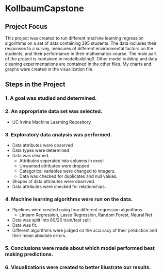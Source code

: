 # KollbaumCapstone
## Project Focus

This project was created to run different machine learning regression algorithms on a set of data containing 395 students.  The data includes their responses to a survey, measures of different environmental factors on the students, and their performance in their mathematics course.  The main part of the project is contained in modelbuilding3.  Other model building and data cleaning experimentations are contained in the other files.  My charts and graphs were created in the visualization file.  

## Steps in the Project
### 1.  A goal was studied and determined.
### 2.  An appropriate data set was selected.
+   UC Irvine Machine Learning Repository
### 3.  Exploratory data analysis was performed.
+   Data attributes were observed
+   Data types were determined
+   Data was cleaned.
    + Attributes seperated into columns in excel       
    + Unwanted attributes were dropped
    + Categorical variables were changed to integers.
    + Data was checked for duplicates and null values.
+   Shapes of data attributes were observed.
+   Data attributes were checked for relationships.
### 4. Machine learning algorithms were run on the data.
+   Pipelines were created using four different regression algorithms.
    + Linearn Regression, Lasso Regression, Random Forest, Neural Net
+   Data was split into 80/20 train/test split
+   Data was fit.  
+   Different algorithms were judged on the accuracy of their prediction and their mean absolute errors.
### 5.  Conclusions were made about which model performed best making predictions.
### 6.  Visualizations were created to better illustrate our results.  




